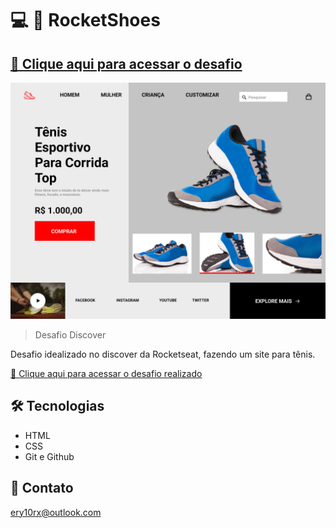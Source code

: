 # 💻 📱 RocketShoes

## [🔗 Clique aqui para acessar o desafio](https://efficient-sloth-d85.notion.site/Desafio-RocketShoes-c21f2886517b4424a45e13345953cef0) 
![desafio](./github/desafio.png)

> Desafio Discover

Desafio idealizado no discover da Rocketseat, fazendo um site para tênis.


[🔗 Clique aqui para acessar o desafio realizado](https://ery10.github.io/RocketShoes/)

## 🛠 Tecnologias

- HTML
- CSS
- Git e Github

## 💙 Contato

ery10rx@outlook.com